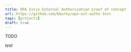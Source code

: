 ```yaml
---
title: OPA Istio External Authorization proof of concept
url: https://github.com/bburky/opa-ext-authz-test
tags: [projects]
draft: true
---
```


TODO

_test_
